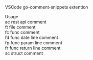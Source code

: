 VSCode go-comment-snippets extention<br>

Usage<br>
ac rest api comment<br>
ft file comment<br>
fc func comment<br>
fd func date line comment<br>
fp func param line comment<br>
fr func return line comment<br>
sc struct comment<br>
